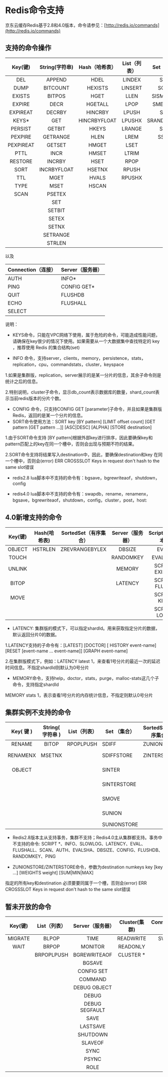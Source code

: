 # Redis命令支持

京东云缓存Redis基于2.8和4.0版本，命令请参见：[http://redis.io/commands](http://redis.io/commands)

## 支持的命令操作


|Key(键)|String(字符串)|Hash（哈希表）|List（列表）|Set（集合）|SortedSet（有序集合）| 
|:--:|:--:|:--:|:--:|:--:|:--:|
|DEL|APPEND|HDEL|LINDEX|SADD|ZADD|            
|DUMP|BITCOUNT|HEXISTS|LINSERT|SCARD|ZCARD|            
|EXISTS|BITPOS|HGET|LLEN|SISMEMBER|ZCOUNT|            
|EXPIRE| DECR |HGETALL| LPOP|SMEMBERS|ZINCRBY|            
|EXPIREAT|DECRBY|HINCRBY|LPUSH|SPOP| ZRANGE|            
|KEYS*|GET|HINCRBYFLOAT|LPUSHX|SRANDMEMBER|ZRANGEBYSCORE|           
|PERSIST|GETBIT|HKEYS|LRANGE       |     	SREM     |ZRANK  |          
|PEXPIRE|GETRANGE|HLEN|    	LREM        |    	SSCAN      | ZREM|            
|PEXPIREAT|GETSET|HMGET|     	LSET         |   	|ZREMRANGEBYRANK|            
|PTTL|INCR|HMSET|LTRIM | |        	ZREMRANGEBYSCORE |           
|RESTORE|INCRBY|HSET|RPOP      | |      	ZREVRANGE |           
|SORT|INCRBYFLOAT|HSETNX|RPUSH  | |          	ZREVRANGEBYSCORE |           
|TTL|MGET|HVALS|RPUSHX     | |       	ZREVRANK|            
|TYPE|MSET|HSCAN| | |       	       	ZSCORE|            
|SCAN|PSETEX| | | |ZSCAN            
| |SET   | |  |       	|ZRANGEBYLEX  |          
| |SETBIT      | | |   |   	ZLEXCOUNT|            
| |SETEX       | | |    | 	ZREMRANGEBYLEX   |         
| |SETNX| | | | |             	
| |SETRANGE   | | | | |        	
| |STRLEN    | | | |  |      	

以及

| Connection（连接） | Server（服务器） |
|--------------------|------------------|
| AUTH               | INFO*            |
| PING               | CONFIG GET*      |
| QUIT               | FLUSHDB          |
| ECHO               | FLUSHALL         |
| SELECT             |                  |         

说明：

- KEYS命令，只能在VPC网络下使用，属于危险的命令，可能造成性能问题，请确保在key很少的情况下使用。如果需要从一个大数据集中查找特定的 key ，推荐使用 Redis 的集合结构(set)

- INFO 命令，支持server，clients，memory，persistence，stats，replication，cpu，commandstats，cluster，keyspace

1.如果是集群版，replication，server展示的是某一分片的信息，其余子命令则是统计之后的信息。

2.特别说明，cluster子命令，显示db_count表示数据库的数量，shard_count表示当前redis版本的分片个数。

- CONFIG 命令，只支持CONFIG GET [parameter]子命令，并且如果是集群版Redis，返回的是某一个分片的信息。
- SORT命令使用方法：SORT key [BY pattern] [LIMIT offset count] [GET pattern [GET pattern ...]] [ASC|DESC] [ALPHA] [STORE destination]

1.由于SORT命令支持 [BY pattern]根据外部key进行排序，因此要确保key和pattern匹配上的key在同一个槽中，否则会出现与预期不符的结果。

2.SORT命令支持将结果写入destination中，因此，要确保destination和key 在同一个槽中，否则会(error) ERR CROSSSLOT Keys in request don't hash to the same slot错误

- redis2.8 lua脚本中不支持的命令有：bgsave，bgrewriteaof，shutdown，config

- redis4.0 lua脚本中不支持的命令有：swapdb，rename，renamenx，bgsave，bgrewriteaof，shutdown，config，cluster，post，host:

## 4.0新增支持的命令

| Key(键) | Hash(哈希表) | SortedSet（有序集合） | Server（服务器） | Scripting(脚本) | HyperLogLog（HLL） |   Geo(地理位置)   | Pub/Sub（发布/订阅） |
| :-----: | :----------: | :-------------------: | :--------------: | :-------------: | :----------------: | :---------------: | :------------------: |
| OBJECT  |   HSTRLEN    |    ZREVRANGEBYLEX     |      DBSIZE      |      EVAL       |       PFADD        |      GEOADD       |      PSUBSCRIBE      |
|  TOUCH  |              |                       |    RANDOMKEY     |     EVALSHA     |      PFCOUNT       |     GEORADIUS     |       PUBLISH        |
| UNLINK  |              |                       |      MEMORY      |  SCRIPT EXISTS  |      PFMERGE       | GEORADIUSBYMEMBER |        PUBSUB        |
|  BITOP  |              |                       |     LATENCY      |  SCRIPT FLUSH   |                    |      GEOHASH      |     PUNSUBSCRIBE     |
|  MOVE   |              |                       |                  |   SCRIPT KILL   |                    |      GEOPOS       |      SUBSCRIBE       |
|         |              |                       |                  |   SCRIPT LOAD   |                    |      GEODIST      |     UNSUBSCRIBE      |


- LATENCY:  集群版的模式下，可以指定shardId。用来获取指定分片的数据，默认返回分片0的数据。

1.LATENCY支持的子命令有：[LATEST] [DOCTOR] [ HISTORY event-name] [RESET [event-name … event-name]] [GRAPH event-name] 

2.在集群版模式下，例如：LATENCY latest 1，来查看1号分片的最近一次的延迟时间信息。不指定shardId则默认为0号分片

- MEMORY命令，支持help，doctor，stats，purge，malloc-stats这几个子命令，支持指定shardId

MEMORY stats 1，表示查看1号分片的内存统计信息，不指定则默认0号分片

## 集群实例不支持的命令

| Key( 键 ) | String( 字符串 ) | List（列表） | Set （集合） | SortedSet （有序集合） | Server （服务器） | Transaction( 事务 ) |
| :-------: | :--------------: | -----------: | ------------ | ---------------------- | ----------------- | ------------------- |
|  RENAME   |      BITOP       |    RPOPLPUSH | SDIFF        | ZUNIONSTORE            | SLOWLOG           | DISCARD             |
| RENAMENX  |      MSETNX      |              | SDIFFSTORE   | ZINTERSTORE            | CONFIG REWRITE    | EXEC                |
|  OBJECT   |                  |              | SINTER       |                        | CONFIG RESETSTAT  | MULTI               |
|           |                  |              | SINTERSTORE  |                        | COMMAND COUNT     | UNWATCH             |
|           |                  |              | SMOVE        |                        | COMMAND GETKEYS   | WATCH               |
|           |                  |              | SUNION       |                        | COMMAND INFO      |                     |
|           |                  |              | SUNIONSTORE  |                        |                   |                     |


	
- Redis2.8版本主从支持事务，集群不支持；Redis4.0主从集群都支持。事务中不支持的命令: SCRIPT *、INFO、SLOWLOG、LATENCY、EVAL、FLUSHALL、SCAN、AUTH、EVALSHA、DBSIZE、CONFIG、FLUSHDB、RANDOMKEY、PING

- ZUNIONSTORE/ZINTERSTORE命令，参数为destination numkeys key [key ...] [WEIGHTS weight] [SUM|MIN|MAX]

指定的所有key和destination 必须要要同属于一个槽，否则会(error) ERR CROSSSLOT Keys in request don't hash to the same slot错误

   
## 暂未开放的命令

|  Key(键)  | List（列表） | Server（服务器） |  Cluster(集群) | Connection(连接) |
|:---------:|:------------:|:----------------:|:-------------:|:----------------:|
|  MIGRATE  |     BLPOP    |       TIME       |  READWRITE   |      SWAPDB      |
|    WAIT   |     BRPOP    |      MONITOR     |      READONLY   |                  |
|           |  BRPOPLPUSH  |   BGREWRITEAOF   |      CLUSTER *   |                  |
|           |              |      BGSAVE      |                |                  |
|           |              |    CONFIG SET    |               |                  |
|           |              |      COMMAND     |                 |                  |
|           |              |   DEBUG OBJECT   |                      |              |                  |
|           |              |       DEBUG      |                      |              |                  |
|           |              |  DEBUG SEGFAULT  |                      |              |                  |
|           |              |       SAVE       |                      |              |                  |
|           |              |     LASTSAVE     |                      |              |                  |
|           |              |     SHUTDOWN     |                      |              |                  |
|           |              |      SLAVEOF     |                      |              |                  |
|           |              |       SYNC       |                      |              |                  |
|           |              |       PSYNC      |                      |              |                  |
|           |              |       ROLE       |                      |              |                  |		



